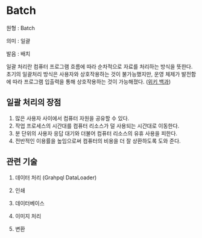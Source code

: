 # Batch

원형 : Batch

의미  : 일괄

발음 : 배치

일괄 처리란 컴퓨터 프로그램 흐름에 따라 순차적으로 자료를 처리하는 방식을 뜻한다. 초기의 일괄처리 방식은 사용자와 상호작용하는 것이 불가능했지만, 운영 체제가 발전함에 따라 프로그램 입출력을 통해 상호작용하는 것이 가능해졌다.
([위키 백과](https://ko.wikipedia.org/wiki/%EC%9D%BC%EA%B4%84_%EC%B2%98%EB%A6%AC))

## 일괄 처리의 장점
1. 많은 사용자 사이에서 컴퓨터 자원을 공유할 수 있다.
2. 작업 프로세스의 시간대를 컴퓨터 리소스가 덜 사용되는 시간대로 이동한다.
3. 분 단위의 사용자 응답 대기와 더불어 컴퓨터 리소스의 유휴 사용을 피한다.
4. 전반적인 이용률을 높임으로써 컴퓨터의 비용을 더 잘 상환하도록 도와 준다.

## 관련 기술
1. 데이터 처리 (Grahpql DataLoader)

2. 인쇄

3. 데이터베이스 

4. 이미지 처리

5. 변환


